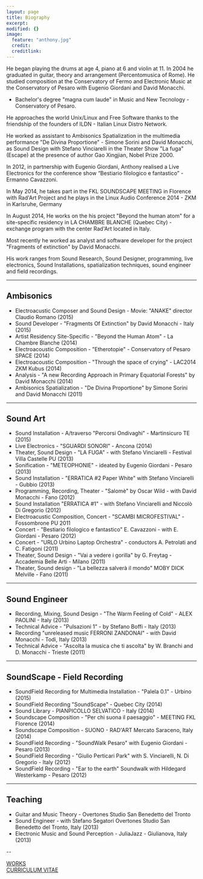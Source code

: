 ```yaml
---
layout: page
title: Biography
excerpt: 
modified: {}
image: 
  feature: "anthony.jpg"
  credit: 
  creditlink: 
---
```


He began playing the drums at age 4, piano at 6 and violin at 11. In 2004 he graduated in guitar, theory and arrangement (Percentomusica of Rome). He studied composition at the Conservatory of Fermo and Electronic Music at the Conservatory of Pesaro with Eugenio Giordani and David Monacchi.

- Bachelor's degree "magna cum laude" in Music and New Tecnology - Conservatory of Pesaro.

He approaches the world Unix/Linux and Free Software thanks to the friendship of the founders of ILDN - Italian Linux Distro Network.

He worked as assistant to Ambisonics Spatialization in the multimedia performance "De Divina Proportione" - Simone Sorini and David Monacchi, as Sound Design with Stefano Vinciarelli in the Theater Show "La fuga" (Escape) at the presence of author Gao Xingjian, Nobel Prize 2000.

In 2012, in partnership with Eugenio Giordani, Anthony realised a Live Electronics for the conference show “Bestiario filologico e fantastico” - Ermanno Cavazzoni.

In May 2014, he takes part in the FKL SOUNDSCAPE MEETING in Florence with Rad'Art Project and he plays in the Linux Audio Conference 2014 - ZKM in Karlsruhe, Germany

In August 2014, He works on the his project "Beyond the human atom" for a site-specific residency in LA CHAMBRE BLANCHE (Quebec City) - exchange program with the center Rad'Art located in Italy.

Most recently he worked as analyst and software developer for the project "Fragments of extinction" by David Monacchi.

His work ranges from Sound Research, Sound Designer, programming, live electronics, Sound Installations, spatialization techniques, sound engineer and field recordings.

----

## Ambisonics

- Electroacustic Composer and Sound Design - Movie: "ANAKE" director Claudio Romano (2015) 
- Sound Developer - "Fragments Of Extinction" by David Monacchi - Italy (2015)
- Artist Residency Site-Specific - "Beyond the Human Atom" - La Chambre Blanche (2014)
- Electroacoustic Composition - "Etherotopie" - Conservatory of Pesaro SPACE (2014)
- Electroacoustic Composition - "Through the space of crying" - LAC2014 ZKM Kubus (2014)
- Analysis - "A new Recording Approach in Primary Equatorial Forests" by David  Monacchi (2014)
- Ambisonics Spatialization - "De Divina Proportione" by Simone Sorini and David Monacchi (2011)

---

## Sound Art 

- Sound Installation - A/traverso "Percorsi Ondivaghi" - Martinsicuro TE (2015)
- Live Electronics - "SGUARDI SONORI" - Ancona (2014) 
- Theater, Sound Design - "LA FUGA" - with Stefano Vinciarelli - Festival Villa Castelle PU (2013)
- Sonification - "METEOPHONIE" - ideated by Eugenio Giordani - Pesaro (2013)
- Sound Installation - "ERRATICA #2 Paper White" with Stefano Vinciarelli - Gubbio (2013)
- Programming, Recording, Theater - "Salomè" by Oscar Wild - with David Monacchi - Fano (2012)
- Sound Installation "ERRATICA #1" - with Stefano Vinciarelli and Niccolò Di Gregorio (2012)
- Electroacustic Composition, Concert - "SCAMBI MICROFESTIVAL" - Fossombrone PU 2011
- Concert - "Bestiario filologico e fantastico" E. Cavazzoni - with E. Giordani - Pesaro (2012)
- Concert - "URLO Urbino Laptop Orchestra" - conductors A. Petrolati and C. Fatigoni (2011)
- Theater, Sound Design - "Vai a vedere i gorilla" by G. Freytag - Accademia Belle Arti - Milano (2011)
- Theater, Sound design - "La bellezza salverà il mondo" MOBY DICK Melville - Fano (2011)

---

## Sound Engineer

- Recording, Mixing, Sound Design - "The Warm Feeling of Cold" - ALEX PAOLINI - Italy (2013)
- Technical Advice - "Pulsazioni 1" - by Stefano Boffi - Italy (2013)
- Recording "unreleased music FERRONI ZANDONAI" - with David Monacchi - Todi, Italy (2013)
- Technical Advice - "Ascolta la musica che ti ascolta" by W. Branchi and D. Monacchi - Trieste (2011)

---

## SoundScape - Field Recording

- SoundField Recording for Multimedia Installation - "Palela 0.1" - Urbino (2015)
- SoundField Recording "SoundScape" - Quebec City (2014)
- Sound Library - PIANPICOLLO SELVATICO - Italy (2014)
- Soundscape Composition - "Per chi suona il paesaggio" - MEETING FKL Florence (2014) 
- Soundscape Composition - SUONO - RAD'ART Mercato Saraceno, Italy (2014)
- SoundField Recording - "SoundWalk Pesaro" with Eugenio Giordani - Pesaro (2013)
- SoundField Recording - "Giulio Perticari Park" with S. Vinciarelli, N. Di Gregorio - Italy (2012)
- SoundField Recording - "Ear to the earth" Soundwalk with Hildegard Westerkamp - Pesaro (2012) 

---

## Teaching

- Guitar and Music Theory - Overtones Studio San Benedetto del Tronto
- Sound Engineer - with Stefano Segatori Overtones Studio San Benedetto del Tronto, Italy (2013)
- Electronic Music and Sound Perception - JuliaJazz - Giulianova, Italy (2013)

--

 <div markdown="0"><a href="/works" class="btn">WORKS</a></div>

 <div markdown="0"><a href=" https://dl.dropboxusercontent.com/u/14847530/anthony_di_furia_CV.pdf" class="btn">CURRICULUM VITAE</a></div> 
 



